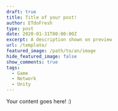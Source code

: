 ```yaml
---
draft: true
title: Title of your post!
author: ETdoFresh
type: post
date: 2020-01-31T00:00:00Z
excerpt: A description shown on preview
url: /template/
featured_image: /path/to/an/image
hide_featured_image: false
show_comments: true
tags:
  - Game
  - Network
  - Unity
---
```


Your content goes here! :)